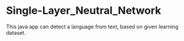# Single-Layer_Neutral_Network
This java app can detect a language from text, based on given learning dataset.
